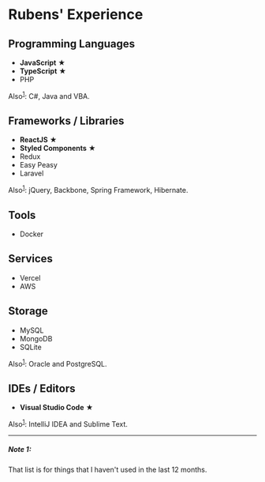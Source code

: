 # Rubens' Experience

## Programming Languages

 - **JavaScript** ★
 - **TypeScript** ★
 - PHP
 
 Also<sup>[1](#note-1)</sup>: C#, Java and VBA.

## Frameworks / Libraries

 - **ReactJS** ★
 - **Styled Components** ★
 - Redux
 - Easy Peasy
 - Laravel
 
 Also<sup>[1](#note-1)</sup>: jQuery, Backbone, Spring Framework, Hibernate.
 
## Tools

 - Docker
 
## Services

 - Vercel
 - AWS
 
## Storage

 - MySQL
 - MongoDB
 - SQLite
 
 Also<sup>[1](#note-1)</sup>: Oracle and PostgreSQL.
 
## IDEs / Editors

 - **Visual Studio Code** ★
 
 Also<sup>[1](#note-1)</sup>: IntelliJ IDEA and Sublime Text.
 
---

##### Note 1:
That list is for things that I haven't used in the last 12 months.
